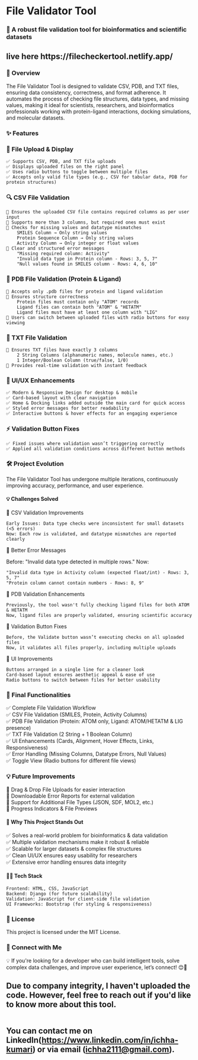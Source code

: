 <h1>File Validator Tool</h1>

<h3>🚀 A robust file validation tool for bioinformatics and scientific datasets</h3>
<h2> live here  https://filecheckertool.netlify.app/</h2>
<h3>📌 Overview </h3>

The File Validator Tool is designed to validate CSV, PDB, and TXT files, ensuring data consistency, correctness, and format adherence. It automates the process of checking file structures, data types, and missing values, making it ideal for scientists, researchers, and bioinformatics professionals working with protein-ligand interactions, docking simulations, and molecular datasets.
<h3>✨ Features</h3>
<h3>📂 File Upload & Display</h3>

    ✅ Supports CSV, PDB, and TXT file uploads
    ✅ Displays uploaded files on the right panel
    ✅ Uses radio buttons to toggle between multiple files
    ✅ Accepts only valid file types (e.g., CSV for tabular data, PDB for protein structures)

<h3>🔍 CSV File Validation </h3>

    📌 Ensures the uploaded CSV file contains required columns as per user input
    📌 Supports more than 3 columns, but required ones must exist
    📌 Checks for missing values and datatype mismatches
        SMILES Column → Only string values
        Protein Sequence Column → Only string values
        Activity Column → Only integer or float values
    📌 Clear and structured error messages
        "Missing required column: Activity"
        "Invalid data type in Protein column - Rows: 3, 5, 7"
        "Null values found in SMILES column - Rows: 4, 6, 10"

<h3>🔬 PDB File Validation (Protein & Ligand)</h3>

    📌 Accepts only .pdb files for protein and ligand validation
    📌 Ensures structure correctness
        Protein files must contain only "ATOM" records
        Ligand files can contain both "ATOM" & "HETATM"
        Ligand files must have at least one column with "LIG"
    📌 Users can switch between uploaded files with radio buttons for easy viewing

<h3>📜 TXT File Validation</h3>

    📌 Ensures TXT files have exactly 3 columns
        2 String Columns (alphanumeric names, molecule names, etc.)
        1 Integer/Boolean Column (true/false, 1/0)
    📌 Provides real-time validation with instant feedback

<h3>🎨 UI/UX Enhancements</h3>

    ✅ Modern & Responsive Design for desktop & mobile
    ✅ Card-based layout with clear navigation
    ✅ Home & Docking links added outside the main card for quick access
    ✅ Styled error messages for better readability
    ✅ Interactive buttons & hover effects for an engaging experience

<h3>⚡ Validation Button Fixes</h3>

    ✅ Fixed issues where validation wasn’t triggering correctly
    ✅ Applied all validation conditions across different button methods

<h3>🛠 Project Evolution</h3>

The File Validator Tool has undergone multiple iterations, continuously improving accuracy, performance, and user experience.
<h4>💡 Challenges Solved</h4>
🔹 CSV Validation Improvements

    Early Issues: Data type checks were inconsistent for small datasets (<5 errors)
    Now: Each row is validated, and datatype mismatches are reported clearly

🔹 Better Error Messages

Before: "Invalid data type detected in multiple rows."
Now:

    "Invalid data type in Activity column (expected float/int) - Rows: 3, 5, 7"
    "Protein column cannot contain numbers - Rows: 8, 9"

🔹 PDB Validation Enhancements

    Previously, the tool wasn't fully checking ligand files for both ATOM & HETATM
    Now, ligand files are properly validated, ensuring scientific accuracy

🔹 Validation Button Fixes

    Before, the Validate button wasn’t executing checks on all uploaded files
    Now, it validates all files properly, including multiple uploads

🔹 UI Improvements

    Buttons arranged in a single line for a cleaner look
    Card-based layout ensures aesthetic appeal & ease of use
    Radio buttons to switch between files for better usability

<h3>📌 Final Functionalities</h3>

✅ Complete File Validation Workflow<br>
✅ CSV File Validation (SMILES, Protein, Activity Columns)<br>
✅ PDB File Validation (Protein: ATOM only, Ligand: ATOM/HETATM & LIG presence)<br>
✅ TXT File Validation (2 String + 1 Boolean Column)<br>
✅ UI Enhancements (Cards, Alignment, Hover Effects, Links, Responsiveness)<br>
✅ Error Handling (Missing Columns, Datatype Errors, Null Values)<br>
✅ Toggle View (Radio buttons for different file views)<br>
<h3>💡 Future Improvements</h3>

🔹 Drag & Drop File Uploads for easier interaction<br>
🔹 Downloadable Error Reports for external validation<br>
🔹 Support for Additional File Types (JSON, SDF, MOL2, etc.)<br>
🔹 Progress Indicators & File Previews
<h4>🌟 Why This Project Stands Out</h4>

✅ Solves a real-world problem for bioinformatics & data validation<br>
✅ Multiple validation mechanisms make it robust & reliable<br>
✅ Scalable for larger datasets & complex file structures<br>
✅ Clean UI/UX ensures easy usability for researchers<br>
✅ Extensive error handling ensures data integrity
<h4>👨‍💻 Tech Stack</h4>

    Frontend: HTML, CSS, JavaScript
    Backend: Django (for future scalability)
    Validation: JavaScript for client-side file validation
    UI Frameworks: Bootstrap (for styling & responsiveness)


<h3>📜 License</h3>

This project is licensed under the MIT License.
<h3>📢 Connect with Me</h3>

💡 If you're looking for a developer who can build intelligent tools, solve complex data challenges, and improve user experience, let’s connect! 😊🚀

<h2> Due to company integrity, I haven't uploaded the code. However, feel free to reach out if you'd like to know more about this tool.

<br>You can contact me on LinkedIn(https://www.linkedin.com/in/ichha-kumari) or via email (ichha2111@gmail.com).</h2>
